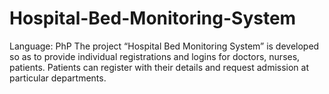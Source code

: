 # Hospital-Bed-Monitoring-System
Language: PhP 
The project “Hospital Bed Monitoring System” is developed so as to provide individual registrations and logins for doctors, nurses, 
patients. Patients can register with their details and request admission at particular departments.
